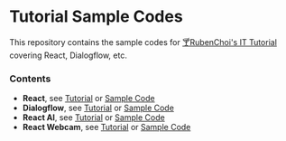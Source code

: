 # Tutorial Sample Codes

This repository contains the sample codes for [🍸RubenChoi's IT Tutorial](https://rubenchoi.tistory.com) covering React, Dialogflow, etc.

### Contents

- **React**, see <a href="https://rubenchoi.tistory.com/category/IT" target="_blank">Tutorial</a> or [Sample Code](/react)
- **Dialogflow**, see <a href="https://rubenchoi.tistory.com/33" target="_blank">Tutorial</a> or [Sample Code](/dialogflow)
- **React AI**, see <a href="https://rubenchoi.tistory.com/category/IT/AI" target="_blank">Tutorial</a> or [Sample Code](/ai-react)
- **React Webcam**, see <a href="https://rubenchoi.tistory.com/entry/React-%EC%9B%B9%EC%BA%A0-4-Select-webcam?category=467530" target="_blank">Tutorial</a> or [Sample Code](/react-webcam)

